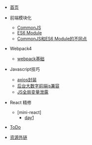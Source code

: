 + [首页](/)

+ 前端模块化
  - [CommonJS](/module/CommonJS.md "This article is about CommonJS")
  - [ES6 Module](/module/ES6Module.md "This article is about ES6 Module")
  - [CommonJS和ES6 Module的不同点](/module/CommonJS%E4%B8%8EES6Module%E4%B8%8D%E5%90%8C.md "CommonJS、ES6 Module difference")

+ Webpack4
  - [webpack基础](/webpack/basic.md)

+ Javascript技巧
  - [axios封装](/skill/axios%E5%B0%81%E8%A3%85.md)
  - [后台大数字前端js兼容](/skill/js%E5%90%8E%E5%8F%B0%E5%A4%A7%E6%95%B0%E5%AD%97%E8%BD%AC%E4%B8%BA%E5%AD%97%E7%AC%A6%E4%B8%B2.md)
  - [JS全局变量泄露](/skill/JS%E5%85%A8%E5%B1%80%E5%8F%98%E9%87%8F%E6%B3%84%E9%9C%B2.md)
  
+ React 精修
  - [mini-react]
    + [day1](/react/miniReact/miniReact.md)
    
+ [ToDo](/TODO.md)

+ [资源外链](/resource-link.md)